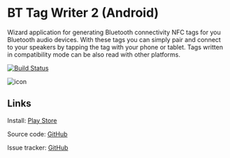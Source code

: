 BT Tag Writer 2 (Android)
=========================

Wizard application for generating Bluetooth connectivity NFC tags for you Bluetooth audio devices.
With these tags you can simply pair and connect to your speakers by tapping the tag with your
phone or tablet. Tags written in compatibility mode can be also read with other platforms.

[![Build Status](http://siika.fi:8888/jenkins/job/Bt%20Tag%20Writer%202%20(Android)/badge/icon)](http://siika.fi:8888/jenkins/job/Bt%20Tag%20Writer%202%20(Android)/badge/icon)

![icon](https://raw.github.com/alump/BtTagWriter2/master/docs/icon.png)

Links
-----

Install: [Play Store](https://play.google.com/store/apps/details?id=fi.siika.bttagwriter2)

Source code: [GitHub](https://github.com/alump/BtTagWriter2)

Issue tracker: [GitHub](https://github.com/alump/BtTagWriter2/issues)
